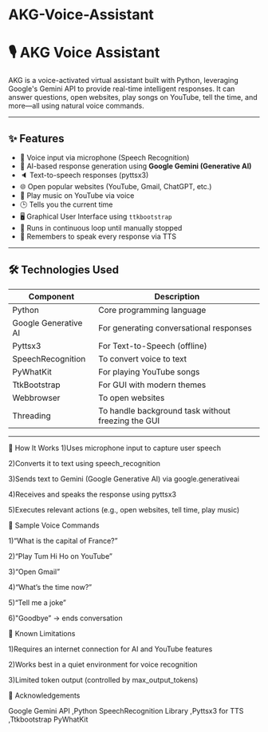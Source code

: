 # AKG-Voice-Assistant

# 🎙️ AKG Voice Assistant

AKG is a voice-activated virtual assistant built with Python, leveraging Google's Gemini API to provide real-time intelligent responses. It can answer questions, open websites, play songs on YouTube, tell the time, and more—all using natural voice commands.

---

## ✨ Features

- 🎤 Voice input via microphone (Speech Recognition)
- 💬 AI-based response generation using **Google Gemini (Generative AI)**
- 🔈 Text-to-speech responses (pyttsx3)
- 🌐 Open popular websites (YouTube, Gmail, ChatGPT, etc.)
- 🎵 Play music on YouTube via voice
- 🕒 Tells you the current time
- 🖥️ Graphical User Interface using `ttkbootstrap`
- 🔁 Runs in continuous loop until manually stopped
- 🧠 Remembers to speak every response via TTS

---

## 🛠️ Technologies Used

| Component | Description |
|----------|-------------|
| Python | Core programming language |
| Google Generative AI | For generating conversational responses |
| Pyttsx3 | For Text-to-Speech (offline) |
| SpeechRecognition | To convert voice to text |
| PyWhatKit | For playing YouTube songs |
| TtkBootstrap | For GUI with modern themes |
| Webbrowser | To open websites |
| Threading | To handle background task without freezing the GUI |

---


🧠 How It Works
1)Uses microphone input to capture user speech

2)Converts it to text using speech_recognition

3)Sends text to Gemini (Google Generative AI) via google.generativeai

4)Receives and speaks the response using pyttsx3

5)Executes relevant actions (e.g., open websites, tell time, play music)


📌 Sample Voice Commands

1)“What is the capital of France?”

2)“Play Tum Hi Ho on YouTube”

3)“Open Gmail”

4)“What’s the time now?”

5)“Tell me a joke”

6)"Goodbye” → ends conversation


🧾 Known Limitations

1)Requires an internet connection for AI and YouTube features

2)Works best in a quiet environment for voice recognition

3)Limited token output (controlled by max_output_tokens)

🙏 Acknowledgements

Google Gemini API
,Python SpeechRecognition Library
,Pyttsx3 for TTS
,Ttkbootstrap
PyWhatKit
